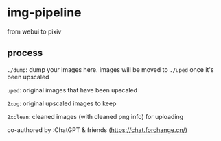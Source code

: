 # img-pipeline
from webui to pixiv


## process

`./dump`: dump your images here. images will be moved to `./uped` once it's been upscaled

`uped`: original images that have been upscaled

`2xog`: original upscaled images to keep

`2xclean`: cleaned images (with cleaned png info) for uploading


co-authored by :ChatGPT & friends (https://chat.forchange.cn/)

